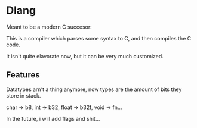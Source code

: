 # Dlang

Meant to be a modern C succesor:

This is a compiler which parses some syntax to C, and then compiles the C code.

It isn't quite elavorate now, but it can be very much customized.

## Features

Datatypes arn't a thing anymore, now types are the amount of bits they store in stack.

char -> b8,
int -> b32,
float -> b32f,
void -> fn...

In the future, i will add flags and shit... 
